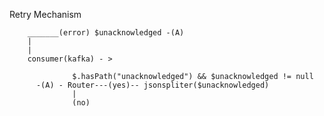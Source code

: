 Retry Mechanism

        _______(error) $unacknowledged -(A)
        |
        |
        consumer(kafka) - > 

                  $.hasPath("unacknowledged") && $unacknowledged != null         
          -(A) - Router---(yes)-- jsonspliter($unacknowledged)
                  |
                  (no)

